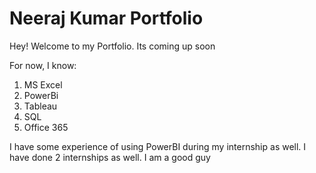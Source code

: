 # Neeraj Kumar Portfolio

Hey! Welcome to my Portfolio. Its coming up soon

For now, I know:
1. MS Excel
2. PowerBi
3. Tableau
4. SQL
5. Office 365

I have some experience of using PowerBI during my internship as well.
I have done 2 internships as well.
I am a good guy